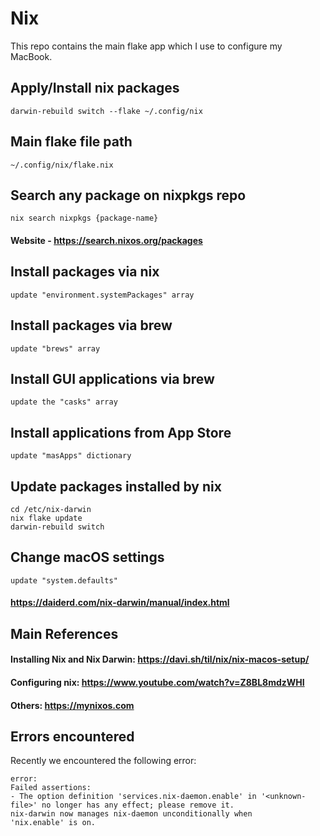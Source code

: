 # Nix
This repo contains the main flake app which I use to configure my MacBook.

## Apply/Install nix packages
```
darwin-rebuild switch --flake ~/.config/nix
```

## Main flake file path
```
~/.config/nix/flake.nix
```

## Search any package on nixpkgs repo
```
nix search nixpkgs {package-name}
```
#### Website - https://search.nixos.org/packages

## Install packages via nix
```
update "environment.systemPackages" array
```

## Install packages via brew
```
update "brews" array
```

## Install GUI applications via brew
```
update the "casks" array
```

## Install applications from App Store
```
update "masApps" dictionary
```

## Update packages installed by nix
```
cd /etc/nix-darwin
nix flake update
darwin-rebuild switch
```

## Change macOS settings
```
update "system.defaults"
```
#### https://daiderd.com/nix-darwin/manual/index.html

## Main References
#### Installing Nix and Nix Darwin: https://davi.sh/til/nix/nix-macos-setup/
#### Configuring nix: https://www.youtube.com/watch?v=Z8BL8mdzWHI
#### Others: https://mynixos.com

## Errors encountered

Recently we encountered the following error:
```
error:
Failed assertions:
- The option definition 'services.nix-daemon.enable' in '<unknown-file>' no longer has any effect; please remove it.
nix-darwin now manages nix-daemon unconditionally when
'nix.enable' is on.
```